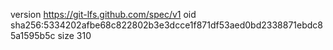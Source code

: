version https://git-lfs.github.com/spec/v1
oid sha256:5334202afbe68c822802b3e3dcce1f871df53aed0bd2338871ebdc85a1595b5c
size 310

